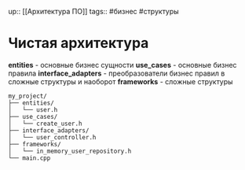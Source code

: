 up:: [[Архитектура ПО]]
tags:: #бизнес #структуры

# Чистая архитектура

**entities** - основные бизнес сущности
**use_cases** - основные бизнес правила
**interface_adapters** - преобразователи бизнес правил в сложные структуры и наоборот
**frameworks** - сложные структуры

```
my_project/
├── entities/
│   └── user.h
├── use_cases/
│   └── create_user.h
├── interface_adapters/
│   └── user_controller.h
├── frameworks/
│   └── in_memory_user_repository.h
└── main.cpp
```